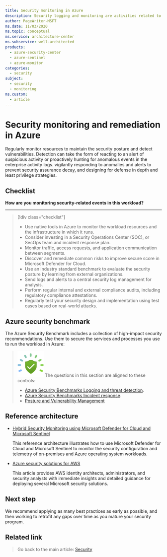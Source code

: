 ```yaml
---
title: Security monitoring in Azure
description: Security logging and monitoring are activities related to enabling, acquiring, and storing audit logs for Azure services.
author: PageWriter-MSFT
ms.date: 11/03/2020
ms.topic: conceptual
ms.service: architecture-center
ms.subservice: well-architected
products:
  - azure-security-center
  - azure-sentinel
  - azure-monitor
categories:
  - security
subject:
  - security
  - monitoring
ms.custom:
  - article
---
```


# Security monitoring and remediation in Azure

Regularly monitor resources to maintain the security posture and detect vulnerabilities. Detection can take the form of reacting to an alert of suspicious activity or proactively hunting for anomalous events in the enterprise activity logs. vigilantly responding to anomalies and alerts to prevent security assurance decay, and designing for defense in depth and least privilege strategies.

## Checklist
**How are you monitoring security-related events in this workload?**
***

> [!div class="checklist"]
> - Use native tools in Azure to monitor the workload resources and the infrastructure in which it runs.
> - Consider investing in a Security Operations Center (SOC), or SecOps team and incident response plan.
> - Monitor traffic, access requests, and application communication between segments.
> - Discover and remediate common risks to improve secure score in Microsoft Defender for Cloud.
> - Use an industry standard benchmark to evaluate the security posture by learning from external organizations.
> - Send logs and alerts to a central security log management for analysis.
> - Perform regular internal and external compliance audits, including regulatory compliance attestations.
> - Regularly test your security design and implementation using test cases based on real-world attacks.

## Azure security benchmark
The Azure Security Benchmark includes a collection of high-impact security recommendations. Use them to secure the services and processes you use to run the workload in Azure:

> ![Security Benchmark](../../_images/benchmark-security.svg) The questions in this section are aligned to these controls:
> - [Azure Security Benchmarks Logging and threat detection](/azure/security/benchmarks/security-controls-v2-logging-threat-detection).
> - [Azure Security Benchmarks Incident response](/azure/security/benchmarks/security-controls-v2-incident-response).
> - [Posture and Vulnerability Management](/azure/security/benchmarks/security-controls-v2-posture-vulnerability-management)

## Reference architecture

- [Hybrid Security Monitoring using Microsoft Defender for Cloud and Microsoft Sentinel](../../hybrid/hybrid-security-monitoring.yml)

  This reference architecture illustrates how to use Microsoft Defender for Cloud and Microsoft Sentinel to monitor the security configuration and telemetry of on-premises and Azure operating system workloads.

- [Azure security solutions for AWS](../../reference-architectures/aws/aws-azure-security-solutions.yml)

  This article provides AWS identity architects, administrators, and security analysts with immediate insights and detailed guidance for deploying several Microsoft security solutions.

## Next step
We recommend applying as many best practices as early as possible, and then working to retrofit any gaps over time as you mature your security program.

## Related link
> Go back to the main article: [Security](overview.md)
